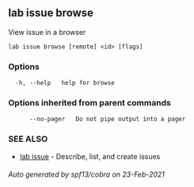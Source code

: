 ## lab issue browse

View issue in a browser

```
lab issue browse [remote] <id> [flags]
```

### Options

```
  -h, --help   help for browse
```

### Options inherited from parent commands

```
      --no-pager   Do not pipe output into a pager
```

### SEE ALSO

* [lab issue](lab_issue.md)	 - Describe, list, and create issues

###### Auto generated by spf13/cobra on 23-Feb-2021
